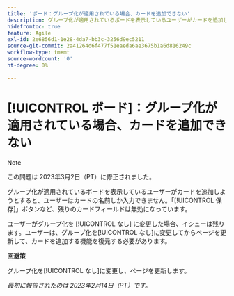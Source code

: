 ```yaml
---
title: 'ボード：グループ化が適用されている場合、カードを追加できない'
description: グループ化が適用されているボードを表示しているユーザーがカードを追加しようとすると、ユーザーはカードの名前しか入力できません。「保存」ボタンなど、残りのカードフィールドは無効になっています。
hidefromtoc: true
feature: Agile
exl-id: 2e6856d1-1e28-4da7-bb3c-3256d9ec5211
source-git-commit: 2a41264d6f477f51eaeda6ae3675b1a6d816249c
workflow-type: tm+mt
source-wordcount: '0'
ht-degree: 0%

---
```


# [!UICONTROL ボード]：グループ化が適用されている場合、カードを追加できない

>[!NOTE]
>
>この問題は 2023年3月2日（PT）に修正されました。

グループ化が適用されているボードを表示しているユーザーがカードを追加しようとすると、ユーザーはカードの名前しか入力できません。「[!UICONTROL 保存]」ボタンなど、残りのカードフィールドは無効になっています。

ユーザーがグループ化を [!UICONTROL なし] に変更した場合、イシューは残ります。ユーザーは、グループ化を[!UICONTROL なし]に変更してからページを更新して、カードを追加する機能を復元する必要があります。

**回避策**

グループ化を[!UICONTROL なし]に変更し、ページを更新します。

_最初に報告されたのは 2023年2月14日（PT）です。_
